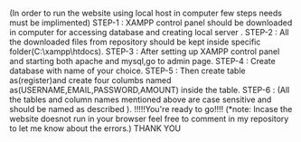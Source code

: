 (In order to run the website using local host in computer few steps needs must be implimented)
STEP-1 : XAMPP control panel should be downloaded in computer for accessing database and creating local server .
STEP-2 : All the downloaded files from repository should be kept inside specific folder(C:\xampp\htdocs).
STEP-3 : After setting up XAMPP control panel and starting both apache and mysql,go to admin page.
STEP-4 : Create database with name of your choice.
STEP-5 : Then create table as(register)and create four columbs named as(USERNAME,EMAIL,PASSWORD,AMOUNT) inside the table.
STEP-6 : (All the tables and column names mentioned above are case sensitive and should be named as described ).
!!!!!You're ready to go!!!!
(*note: Incase the website doesnot run in your browser feel free to comment in my repository to let me know about the errors.)
THANK YOU

